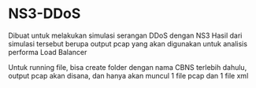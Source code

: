 # NS3-DDoS
Dibuat untuk melakukan simulasi serangan DDoS dengan NS3
Hasil dari simulasi tersebut berupa output pcap yang akan digunakan untuk analisis performa Load Balancer

Untuk running file, bisa create folder dengan nama CBNS terlebih dahulu, output pcap akan disana, dan hanya akan muncul 1 file pcap dan 1 file xml
